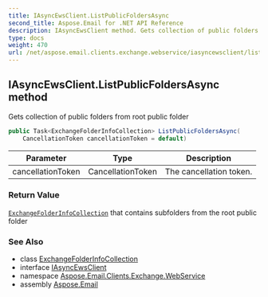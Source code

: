 ```yaml
---
title: IAsyncEwsClient.ListPublicFoldersAsync
second_title: Aspose.Email for .NET API Reference
description: IAsyncEwsClient method. Gets collection of public folders from root public folder
type: docs
weight: 470
url: /net/aspose.email.clients.exchange.webservice/iasyncewsclient/listpublicfoldersasync/
---
```

## IAsyncEwsClient.ListPublicFoldersAsync method

Gets collection of public folders from root public folder

```csharp
public Task<ExchangeFolderInfoCollection> ListPublicFoldersAsync(
    CancellationToken cancellationToken = default)
```

| Parameter | Type | Description |
| --- | --- | --- |
| cancellationToken | CancellationToken | The cancellation token. |

### Return Value

[`ExchangeFolderInfoCollection`](../../../aspose.email.clients.exchange/exchangefolderinfocollection/) that contains subfolders from the root public folder

### See Also

* class [ExchangeFolderInfoCollection](../../../aspose.email.clients.exchange/exchangefolderinfocollection/)
* interface [IAsyncEwsClient](../)
* namespace [Aspose.Email.Clients.Exchange.WebService](../../iasyncewsclient/)
* assembly [Aspose.Email](../../../)


